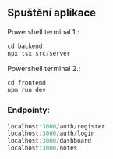 ## Spuštění aplikace
Powershell terminal 1.:    
```js
cd backend
npx tsx src/server
```

Powershell terminal 2.:
```js
cd frontend
npm run dev
```

### Endpointy:

```js
localhost:3000/auth/register
localhost:3000/auth/login
localhost:3000/dashboard
localhost:3000/notes
```

